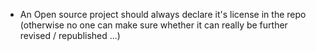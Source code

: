 - An Open source project should always declare it's license in the repo (otherwise no one can make sure whether it can really be further revised / republished ...)